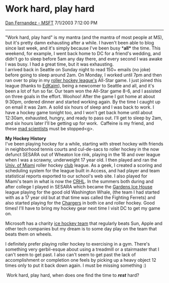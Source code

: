 <div id="page">

# Work hard, play hard

[Dan Fernandez -
MSFT](https://social.msdn.microsoft.com/profile/Dan%20Fernandez%20-%20MSFT)
7/1/2003 7:12:00 PM

-----

<div id="content">

"Work hard, play hard" is my mantra (and the mantra of most people at
MS), but it's pretty damn exhausting after a while. I haven't been able
to blog since last week, and it's simply because I've been busy
\***all\*** the time. This weekend, for example, I went back home to DC
for a friend's wedding, and didn't go to sleep before 5am any day there,
and every second I was awake I was busy. I had a great time, but it was
exhausting.  
I arrived back in Seattle on Sunday night to read 150+ emails (no joke)
before going to sleep around 2am. On Monday, I worked until 7pm and then
ran over to play in my [roller hockey
league's](http://www.arenasports.net/index.php?sw_tab=2&&sw_ltab=a&&action=hockey/index)
All-Star game. I just joined this league (thanks to
[EdKaim](http://blogs.gotdotnet.com/edkaim)), being a newcomer to
Seattle and all, and it's been a lot of fun so far. Our team won the
All-Star game 8-6, and I assisted on three goals in the effort. Woohoo\!
After the game I got home at about 9:30pm, ordered dinner and started
working again. By the time I caught up on email it was 2am. A solid six
hours of sleep and I was back to work. I have a hockey game tonight too,
and I won't get back home until about 12:30am, exhausted, hungry, and
ready to pass out. I'll get to sleep by 2am, and six hours later I'll be
getting up for work.  Caffeine is my friend, and these [mad
scientists](http://www.newscientist.com/news/news.jsp?id=ns99993851)
must be stopped\<g\>.

**My Hockey History**  
I've been playing hockey for a while, starting with street hockey with
friends in neighborhood tennis courts and cul-de-sacs to roller hockey
in the now defunct SESARA out of Wheaton Ice rink, playing in the 18 and
over league when I was a scrawny, underweight 17 year old. I then played
and ran the [Univ. of Miami](http://www.miami.edu) roller hockey
[club](http://www.miami.edu/wellness-clubs/roller_hockey/about_us.htm)
league. As a geek, I created a scoring and scheduling system for the
league built in Access, and had player and team statistical reports
exported to our school's web site. I also played for Miami's team in
what is now the [CRHL](http://www.crhl.net). In the summers both during
and after college I played in SESARA which became the [Gardens Ice
House](http://www.thegardensicehouse.com/hockey/inline_league.htm)
league playing for the good old Washington Whale, (the team I had
started with as a 17 year old but at that time was called the Fighting
Ferrets) and also started playing for the
[Chargers](http://www.chargershockey.com) in both ice and roller hockey.
Good times\! I'll have to bring my hockey gear next time I visit DC to
get my game on.

Microsoft has a charity [ice hockey
team](http://www.mshockeychallenge.com/default.asp) that regularly beats
Sun, Apple and other tech companies but my dream is to some day play on
the team that beats them on wheels.  
  
I definitely prefer playing roller hockey to exercising in a gym.
There's something very gerbil-esque about using a treadmill or a
stairmaster that I can't seem to get past. I also can't seem to get past
the lack of accomplishment or completion one feels by picking up a heavy
object 12 times only to put it back down again. I must be missing
something :)

 Work hard, play hard, when does one find the time to ***rest*** hard?

</div>

</div>
